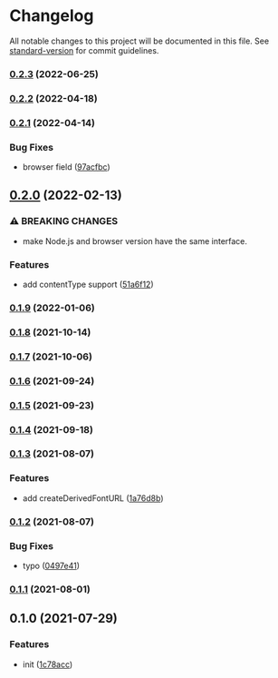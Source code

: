 # Changelog

All notable changes to this project will be documented in this file. See [standard-version](https://github.com/conventional-changelog/standard-version) for commit guidelines.

### [0.2.3](https://github.com/BlackGlory/static-js/compare/v0.2.2...v0.2.3) (2022-06-25)

### [0.2.2](https://github.com/BlackGlory/static-js/compare/v0.2.1...v0.2.2) (2022-04-18)

### [0.2.1](https://github.com/BlackGlory/static-js/compare/v0.2.0...v0.2.1) (2022-04-14)


### Bug Fixes

* browser field ([97acfbc](https://github.com/BlackGlory/static-js/commit/97acfbcd65341ca8fa0c8f9a24ff4362b0904c71))

## [0.2.0](https://github.com/BlackGlory/static-js/compare/v0.1.9...v0.2.0) (2022-02-13)


### ⚠ BREAKING CHANGES

* make Node.js and browser version have the same interface.

### Features

* add contentType support ([51a6f12](https://github.com/BlackGlory/static-js/commit/51a6f12a53572b97e0e6e7b1ec4ef4614686eac6))

### [0.1.9](https://github.com/BlackGlory/static-js/compare/v0.1.8...v0.1.9) (2022-01-06)

### [0.1.8](https://github.com/BlackGlory/static-js/compare/v0.1.7...v0.1.8) (2021-10-14)

### [0.1.7](https://github.com/BlackGlory/static-js/compare/v0.1.6...v0.1.7) (2021-10-06)

### [0.1.6](https://github.com/BlackGlory/static-js/compare/v0.1.5...v0.1.6) (2021-09-24)

### [0.1.5](https://github.com/BlackGlory/static-js/compare/v0.1.4...v0.1.5) (2021-09-23)

### [0.1.4](https://github.com/BlackGlory/static-js/compare/v0.1.3...v0.1.4) (2021-09-18)

### [0.1.3](https://github.com/BlackGlory/static-js/compare/v0.1.2...v0.1.3) (2021-08-07)


### Features

* add createDerivedFontURL ([1a76d8b](https://github.com/BlackGlory/static-js/commit/1a76d8b0226e3bcf5862916cd1bd4fb6f8f04be0))

### [0.1.2](https://github.com/BlackGlory/static-js/compare/v0.1.1...v0.1.2) (2021-08-07)


### Bug Fixes

* typo ([0497e41](https://github.com/BlackGlory/static-js/commit/0497e4178767dc0c0f49ba77565977be016b771e))

### [0.1.1](https://github.com/BlackGlory/static-js/compare/v0.1.0...v0.1.1) (2021-08-01)

## 0.1.0 (2021-07-29)


### Features

* init ([1c78acc](https://github.com/BlackGlory/static-js/commit/1c78acc2ab7caa935e874e37d9b55818a0aa3279))
